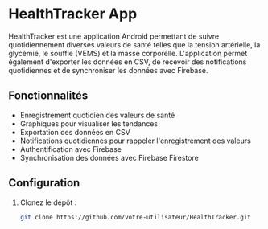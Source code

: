 # HealthTracker App

HealthTracker est une application Android permettant de suivre quotidiennement diverses valeurs de santé telles que la tension artérielle, la glycémie, le souffle (VEMS) et la masse corporelle. L'application permet également d'exporter les données en CSV, de recevoir des notifications quotidiennes et de synchroniser les données avec Firebase.

## Fonctionnalités

- Enregistrement quotidien des valeurs de santé
- Graphiques pour visualiser les tendances
- Exportation des données en CSV
- Notifications quotidiennes pour rappeler l'enregistrement des valeurs
- Authentification avec Firebase
- Synchronisation des données avec Firebase Firestore

## Configuration

1. Clonez le dépôt :
   ```sh
   git clone https://github.com/votre-utilisateur/HealthTracker.git
